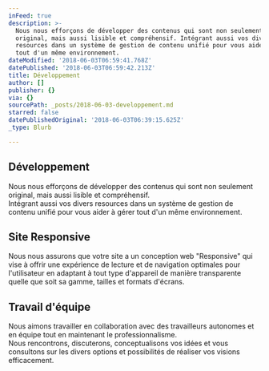 ```yaml
---
inFeed: true
description: >-
  Nous nous efforçons de développer des contenus qui sont non seulement
  original, mais aussi lisible et compréhensif. Intégrant aussi vos divers
  resources dans un système de gestion de contenu unifié pour vous aider à gérer
  tout d'un même environnement.
dateModified: '2018-06-03T06:59:41.768Z'
datePublished: '2018-06-03T06:59:42.213Z'
title: Développement
author: []
publisher: {}
via: {}
sourcePath: _posts/2018-06-03-developpement.md
starred: false
datePublishedOriginal: '2018-06-03T06:39:15.625Z'
_type: Blurb

---
```

## **Développement**

Nous nous efforçons de développer des contenus qui sont non seulement original, mais aussi lisible et compréhensif.  
Intégrant aussi vos divers resources dans un système de gestion de contenu unifié pour vous aider à gérer tout d'un même environnement.

## **Site Responsive**

Nous nous assurons que votre site a un conception web "Responsive" qui vise à offrir une expérience de lecture et de navigation optimales pour l'utilisateur en adaptant à tout type d'appareil de manière transparente quelle que soit sa gamme, tailles et formats d'écrans.

## **Travail d'équipe**

Nous aimons travailler en collaboration avec des travailleurs autonomes et en équipe tout en maintenant le professionnalisme.  
Nous rencontrons, discuterons, conceptualisons vos idées et vous consultons sur les divers options et  possibilités de réaliser vos visions efficacement.